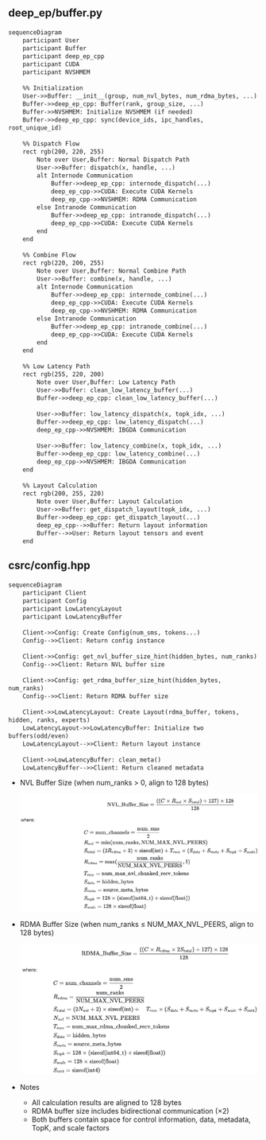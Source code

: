 ## deep_ep/buffer.py
```mermaid
sequenceDiagram
    participant User
    participant Buffer
    participant deep_ep_cpp
    participant CUDA
    participant NVSHMEM

    %% Initialization
    User->>Buffer: __init__(group, num_nvl_bytes, num_rdma_bytes, ...)
    Buffer->>deep_ep_cpp: Buffer(rank, group_size, ...)
    Buffer->>NVSHMEM: Initialize NVSHMEM (if needed)
    Buffer->>deep_ep_cpp: sync(device_ids, ipc_handles, root_unique_id)

    %% Dispatch Flow
    rect rgb(200, 220, 255)
        Note over User,Buffer: Normal Dispatch Path
        User->>Buffer: dispatch(x, handle, ...)
        alt Internode Communication
            Buffer->>deep_ep_cpp: internode_dispatch(...)
            deep_ep_cpp->>CUDA: Execute CUDA Kernels
            deep_ep_cpp->>NVSHMEM: RDMA Communication
        else Intranode Communication
            Buffer->>deep_ep_cpp: intranode_dispatch(...)
            deep_ep_cpp->>CUDA: Execute CUDA Kernels
        end
    end

    %% Combine Flow
    rect rgb(220, 200, 255)
        Note over User,Buffer: Normal Combine Path
        User->>Buffer: combine(x, handle, ...)
        alt Internode Communication
            Buffer->>deep_ep_cpp: internode_combine(...)
            deep_ep_cpp->>CUDA: Execute CUDA Kernels
            deep_ep_cpp->>NVSHMEM: RDMA Communication
        else Intranode Communication
            Buffer->>deep_ep_cpp: intranode_combine(...)
            deep_ep_cpp->>CUDA: Execute CUDA Kernels
        end
    end

    %% Low Latency Path
    rect rgb(255, 220, 200)
        Note over User,Buffer: Low Latency Path
        User->>Buffer: clean_low_latency_buffer(...)
        Buffer->>deep_ep_cpp: clean_low_latency_buffer(...)
        
        User->>Buffer: low_latency_dispatch(x, topk_idx, ...)
        Buffer->>deep_ep_cpp: low_latency_dispatch(...)
        deep_ep_cpp->>NVSHMEM: IBGDA Communication
        
        User->>Buffer: low_latency_combine(x, topk_idx, ...)
        Buffer->>deep_ep_cpp: low_latency_combine(...)
        deep_ep_cpp->>NVSHMEM: IBGDA Communication
    end

    %% Layout Calculation
    rect rgb(200, 255, 220)
        Note over User,Buffer: Layout Calculation
        User->>Buffer: get_dispatch_layout(topk_idx, ...)
        Buffer->>deep_ep_cpp: get_dispatch_layout(...)
        deep_ep_cpp-->>Buffer: Return layout information
        Buffer-->>User: Return layout tensors and event
    end
```

## csrc/config.hpp
```mermaid
sequenceDiagram
    participant Client
    participant Config
    participant LowLatencyLayout
    participant LowLatencyBuffer

    Client->>Config: Create Config(num_sms, tokens...)
    Config-->>Client: Return config instance

    Client->>Config: get_nvl_buffer_size_hint(hidden_bytes, num_ranks)
    Config-->>Client: Return NVL buffer size

    Client->>Config: get_rdma_buffer_size_hint(hidden_bytes, num_ranks)
    Config-->>Client: Return RDMA buffer size

    Client->>LowLatencyLayout: Create Layout(rdma_buffer, tokens, hidden, ranks, experts)
    LowLatencyLayout->>LowLatencyBuffer: Initialize two buffers(odd/even)
    LowLatencyLayout-->>Client: Return layout instance

    Client->>LowLatencyBuffer: clean_meta()
    LowLatencyBuffer-->>Client: Return cleaned metadata
```

- NVL Buffer Size (when num_ranks > 0, align to 128 bytes)
    <!-- ```math
    \begin{aligned}
    \text{NVL\_Buffer\_Size} = \frac{((C \times R_{nvl} \times S_{total}) + 127 ) \times 128}{128}
    \end{aligned}
    ```
    where:
    ```math
    \begin{aligned}
    & C = \text{num\_channels} = \frac{\text{num\_sms}}{2} \\
    & R_{nvl} = \min(\text{num\_ranks}, \text{NUM\_MAX\_NVL\_PEERS}) \\
    & S_{total} = (2R_{rdma} + 3) \times \text{sizeof(int)} + T_{recv} \times (S_{data} + S_{meta} + S_{topk} + S_{scale}) \\
    & R_{rdma} = \max(\frac{\text{num\_ranks}}{\text{NUM\_MAX\_NVL\_PEERS}}, 1) \\
    & T_{recv} = \text{num\_max\_nvl\_chunked\_recv\_tokens} \\
    & S_{data} = \text{hidden\_bytes} \\
    & S_{meta} = \text{source\_meta\_bytes} \\
    & S_{topk} = 128 \times (\text{sizeof(int64\_t)} + \text{sizeof(float)}) \\
    & S_{scale} = 128 \times \text{sizeof(float)}
    \end{aligned}
    ``` -->
    ![nvl_buffer_size](./figures/nvl_buffer_size.png)

- RDMA Buffer Size (when num_ranks ≤ NUM_MAX_NVL_PEERS, align to 128 bytes)
    <!-- ```math
    \begin{aligned}
    & \text{RDMA\_Buffer\_Size} = \frac{((C \times R_{rdma} \times 2S_{total}) + 127 ) \times 128}{128}
    \end{aligned}
    ```
    where:
    ```math
    \begin{aligned}
    & C = \text{num\_channels} = \frac{\text{num\_sms}}{2} \\
    & R_{rdma} = \frac{\text{num\_ranks}}{\text{NUM\_MAX\_NVL\_PEERS}} \\
    & S_{total} = (2N_{nvl} + 2) \times \text{sizeof(int)} + \quad T_{recv} \times (S_{data} + S_{meta} + S_{topk} + S_{scale} + S_{int4}) \\
    & N_{nvl} = \text{NUM\_MAX\_NVL\_PEERS} \\
    & T_{recv} = \text{num\_max\_rdma\_chunked\_recv\_tokens} \\
    & S_{data} = \text{hidden\_bytes} \\
    & S_{meta} = \text{source\_meta\_bytes} \\
    & S_{topk} = 128 \times (\text{sizeof(int64\_t)} + \text{sizeof(float)}) \\
    & S_{scale} = 128 \times \text{sizeof(float)} \\
    & S_{int4} = \text{sizeof(int4)}
    \end{aligned}
    ``` -->
    ![rdma_buffer_size](./figures/rdma_buffer_size.png)

- Notes
    - All calculation results are aligned to 128 bytes
    - RDMA buffer size includes bidirectional communication ($\times 2$)
    - Both buffers contain space for control information, data, metadata, TopK, and scale factors